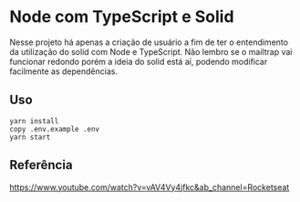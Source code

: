 # Node com TypeScript e Solid
Nesse projeto há apenas a criação de usuário a fim de ter o entendimento da utilização do solid com Node e TypeScript.
Não lembro se o mailtrap vai funcionar redondo porém a ideia do solid está aí, podendo modificar facilmente as dependências.

## Uso
```
yarn install
copy .env.example .env
yarn start
```

## Referência
https://www.youtube.com/watch?v=vAV4Vy4jfkc&ab_channel=Rocketseat